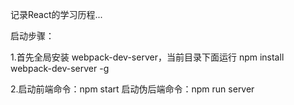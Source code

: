 记录React的学习历程...

启动步骤：

1.首先全局安装
    webpack-dev-server，当前目录下面运行 npm install webpack-dev-server -g


2.启动前端命令：npm start
  启动伪后端命令：npm run server